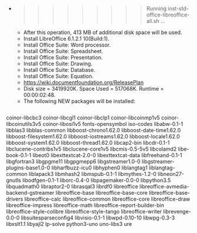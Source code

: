 * >>>>>>>>> Running inst-std-office-libreoffice-all.sh ...
  * After this operation, 413 MB of additional disk space will be used.
  * Install LibreOffice 6.1.2.1 10(Build:1).
  * Install Office Suite: Word processor.
  * Install Office Suite: Spreadsheet.
  * Install Office Suite: Presentation.
  * Install Office Suite: Drawing.
  * Install Office Suite: Database.
  * Install Office Suite: Equation.
  * https://wiki.documentfoundation.org/ReleasePlan
  * Disk size = 3419920K. Space Used = 517068K. Runtime = 00:00:02:48.
  * The following NEW packages will be installed:
  ```bash
coinor-libcbc3 coinor-libcgl1 coinor-libclp1 coinor-libcoinmp1v5 coinor-libcoinutils3v5
coinor-libosi1v5 fonts-opensymbol iso-codes libabw-0.1-1 libblas3
libblas-common libboost-chrono1.62.0 libboost-date-time1.62.0 libboost-filesystem1.62.0 libboost-iostreams1.62.0
libboost-locale1.62.0 libboost-system1.62.0 libboost-thread1.62.0 libcap2-bin libcdr-0.1-1
libclucene-contribs1v5 libclucene-core1v5 libcmis-0.5-5v5 libcolamd2 libe-book-0.1-1
libeot0 libexttextcat-2.0-0 libexttextcat-data libfreehand-0.1-1 libgfortran3
libgpgme11 libgpgmepp6 libgstreamer1.0-0 libgstreamer-plugins-base1.0-0 libharfbuzz-icu0
libhyphen0 liblangtag1 liblangtag-common liblapack3 libmhash2
libmspub-0.1-1 libmythes-1.2-0 libneon27-gnutls libodfgen-0.1-1 liborc-0.4-0
libpagemaker-0.0-0 libpython3.5 libquadmath0 libraptor2-0 librasqal3
librdf0 libreoffice libreoffice-avmedia-backend-gstreamer libreoffice-base libreoffice-base-core
libreoffice-base-drivers libreoffice-calc libreoffice-common libreoffice-core libreoffice-draw
libreoffice-impress libreoffice-math libreoffice-report-builder-bin libreoffice-style-colibre libreoffice-style-tango
libreoffice-writer librevenge-0.0-0 libsuitesparseconfig4 libvisio-0.1-1 libwpd-0.10-10
libwpg-0.3-3 libxslt1.1 libyajl2 lp-solve python3-uno
uno-libs3 ure
  ```
